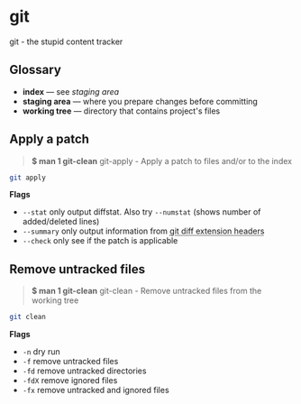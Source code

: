# git

git - the stupid content tracker

## Glossary

- **index** — see _staging area_
- **staging area** — where you prepare changes before committing
- **working tree** — directory that contains project's files

## Apply a patch

> **$ man 1 git-clean**
> git-apply - Apply a patch to files and/or to the index

```bash
git apply
```

**Flags**
- `--stat` only output diffstat. Also try `--numstat` (shows number of added/deleted lines)
- `--summary` only output information from <abbr title="Stuff like diff --git a/file1 b/file1, @@ -l,s +l,s @@ etc.">git diff extension headers</abbr>
- `--check` only see if the patch is applicable


## Remove untracked files

> **$ man 1 git-clean**
> git-clean - Remove untracked files from the working tree

```bash
git clean
```

**Flags**
- `-n` dry run
- `-f` remove untracked files
- `-fd` remove untracked directories
- `-fdX` remove ignored files
- `-fx` remove untracked and ignored files